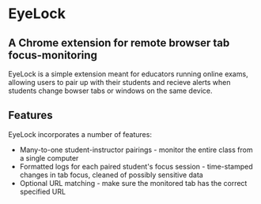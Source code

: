 # EyeLock
## A Chrome extension for remote browser tab focus-monitoring

EyeLock is a simple extension meant for educators running online exams, allowing users to pair up with their students and recieve alerts when students change bowser tabs or windows on the same device.

## Features
EyeLock incorporates a number of features:
- Many-to-one student-instructor pairings - monitor the entire class from a single computer
- Formatted logs for each paired student's focus session - time-stamped changes in tab focus, cleaned of possibly sensitive data
- Optional URL matching - make sure the monitored tab has the correct specified URL
